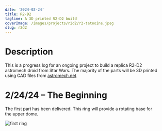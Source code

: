 ```yaml
---
date: '2024-02-24'
title: R2-D2
tagline: A 3D printed R2-D2 build
coverImage: /images/projects/r2d2/r2-tatooine.jpeg
slug: r2d2
---
```


# Description

This is a progress log for an ongoing project to build a replica R2-D2 astromech droid from Star Wars. The majority of the parts will be 3D printed using CAD files from [astromech.net](https://astromech.net/).

# 2/24/24 – The Beginning

The first part has been delivered. This ring will provide a rotating base for the upper dome.

![first ring](images/projects/r2d2/first_ring.jpg)